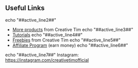 ## Useful Links
echo "##active_line2##"
-   [More products](https://www.creative-tim.com/templates?ref=readme-cudp) from Creative Tim
echo "##active_line3##"
-   [Tutorials](https://www.youtube.com/channel/UCVyTG4sCw-rOvB9oHkzZD1w)
echo "##active_line4##"
-   [Freebies](https://www.creative-tim.com/bootstrap-themes/free?ref=readme-cudp) from Creative Tim
echo "##active_line5##"
-   [Affiliate Program](https://www.creative-tim.com/affiliates/new?ref=readme-cudp) (earn money)
echo "##active_line6##"

echo "##active_line7##"
Instagram: <https://instagram.com/creativetimofficial>
